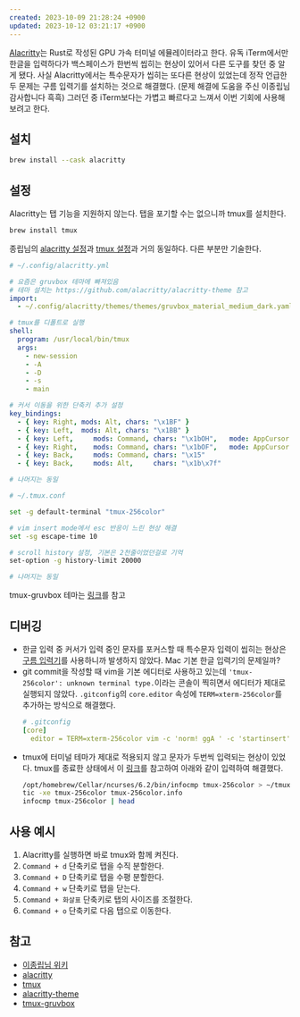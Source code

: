 ```yaml
---
created: 2023-10-09 21:28:24 +0900
updated: 2023-10-12 03:21:17 +0900
---
```


[Alacritty](https://github.com/alacritty/alacritty)는 Rust로 작성된 GPU 가속 터미널 에뮬레이터라고 한다. 유독 iTerm에서만 한글을 입력하다가 백스페이스가 한번씩 씹히는 현상이 있어서 다른 도구를 찾던 중 알게 됐다. 사실 Alacritty에서는 특수문자가 씹히는 또다른 현상이 있었는데 정작 언급한 두 문제는 구름 입력기를 설치하는 것으로 해결했다. (문제 해결에 도움을 주신 이종립님 감사합니다 흑흑) 그러던 중 iTerm보다는 가볍고 빠르다고 느껴서 이번 기회에 사용해 보려고 한다.

## 설치

```bash
brew install --cask alacritty
```

## 설정

Alacritty는 탭 기능을 지원하지 않는다. 탭을 포기할 수는 없으니까 tmux를 설치한다.

```bash
brew install tmux
```

종립님의 [alacritty 설정](https://github.com/johngrib/dotfiles/blob/master/alacritty/alacritty.yml)과 [tmux 설정](https://github.com/johngrib/dotfiles/blob/master/.tmux.conf)과 거의 동일하다. 다른 부분만 기술한다.

```yml
# ~/.config/alacritty.yml

# 요즘은 gruvbox 테마에 빠져있음
# 테마 설치는 https://github.com/alacritty/alacritty-theme 참고
import:
  - ~/.config/alacritty/themes/themes/gruvbox_material_medium_dark.yaml

# tmux를 디폴트로 실행
shell:
  program: /usr/local/bin/tmux
  args:
    - new-session
    - -A
    - -D
    - -s
    - main

# 커서 이동을 위한 단축키 추가 설정
key_bindings:
  - { key: Right, mods: Alt, chars: "\x1BF" }
  - { key: Left,  mods: Alt, chars: "\x1BB" }
  - { key: Left,     mods: Command, chars: "\x1bOH",   mode: AppCursor   } # Home
  - { key: Right,    mods: Command, chars: "\x1bOF",   mode: AppCursor   } # End
  - { key: Back,     mods: Command, chars: "\x15"                        } # Delete line
  - { key: Back,     mods: Alt,     chars: "\x1b\x7f"                    } # Delete word

# 나머지는 동일
```

```bash
# ~/.tmux.conf

set -g default-terminal "tmux-256color"

# vim insert mode에서 esc 반응이 느린 현상 해결
set -sg escape-time 10

# scroll history 설정, 기본은 2천줄이었던걸로 기억
set-option -g history-limit 20000

# 나머지는 동일
```

tmux-gruvbox 테마는 [링크](https://github.com/egel/tmux-gruvbox)를 참고

## 디버깅

- 한글 입력 중 커서가 입력 중인 문자를 포커스할 때 특수문자 입력이 씹히는 현상은 [구름 입력기](https://gureum.io/)를 사용하니까 발생하지 않았다. Mac 기본 한글 입력기의 문제일까?
- git commit을 작성할 때 vim을 기본 에디터로 사용하고 있는데 `'tmux-256color': unknown terminal type.`이라는 콘솔이 찍히면서 에디터가 제대로 실행되지 않았다. `.gitconfig`의 `core.editor` 속성에 `TERM=xterm-256color`를 추가하는 방식으로 해결했다.
  ```yml
  # .gitconfig
  [core]
    editor = TERM=xterm-256color vim -c 'norm! ggA ' -c 'startinsert'
  ```
- tmux에 터미널 테마가 제대로 적용되지 않고 문자가 두번씩 입력되는 현상이 있었다. tmux를 종료한 상태에서 이 [링크](https://stackoverflow.com/questions/45931164/duplicated-characters-and-non-updating-input-using-tmux-in-zsh)를 참고하여 아래와 같이 입력하여 해결했다.
  ```bash
  /opt/homebrew/Cellar/ncurses/6.2/bin/infocmp tmux-256color > ~/tmux-256color.info
  tic -xe tmux-256color tmux-256color.info
  infocmp tmux-256color | head
  ```

## 사용 예시

1. Alacritty를 실행하면 바로 tmux와 함께 켜진다.
2. `Command + d` 단축키로 탭을 수직 분할한다.
3. `Command + D` 단축키로 탭을 수평 분할한다.
4. `Command + w` 단축키로 탭을 닫는다.
5. `Command + 화살표` 단축키로 탭의 사이즈를 조절한다.
6. `Command + o` 단축키로 다음 탭으로 이동한다.

## 참고

- [이종립님 위키](https://johngrib.github.io/wiki/tools/alacritty/)
- [alacritty](https://github.com/alacritty/alacritty)
- [tmux](https://github.com/tmux/tmux)
- [alacritty-theme](https://github.com/alacritty/alacritty-theme)
- [tmux-gruvbox](https://github.com/egel/tmux-gruvbox) 
